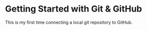 # Getting Started with Git & GitHub
This is my first time connecting a local git repository to GitHub.